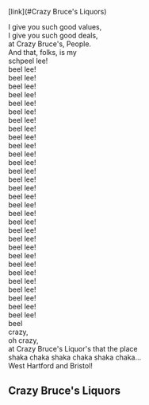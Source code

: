 
[link](#Crazy Bruce's Liquors)

I give you such good values, <br>
I give you such good deals, <br>
at Crazy Bruce's, People. <br>
And that, folks, is my <br>
schpeel lee! <br>
beel lee! <br>
beel lee! <br>
beel lee! <br>
beel lee! <br>
beel lee! <br>
beel lee! <br>
beel lee! <br>
beel lee! <br>
beel lee! <br>
beel lee! <br>
beel lee! <br>
beel lee! <br>
beel lee! <br>
beel lee! <br>
beel lee! <br>
beel lee! <br>
beel lee! <br>
beel lee! <br>
beel lee! <br>
beel lee! <br>
beel lee! <br>
beel lee! <br>
beel lee! <br>
beel lee! <br>
beel lee! <br>
beel lee! <br>
beel lee! <br>
beel lee! <br>
beel lee! <br>
beel lee! <br>
beel <br>
crazy, <br>
oh crazy, <br>
at Crazy Bruce's Liquor's that the place <br>
shaka chaka shaka chaka shaka chaka... <br>
West Hartford and Bristol! <br>

<h2> Crazy Bruce's Liquors
